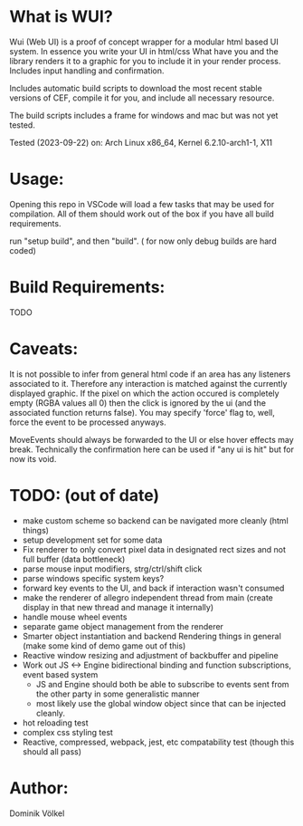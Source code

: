 # What is WUI?

Wui (Web UI) is a proof of concept wrapper for a modular html based UI system. In essence you write your UI in html/css What have you and the library renders it to a graphic for you to include it in your render process.
Includes input handling and confirmation.

Includes automatic build scripts to download the most recent stable versions of CEF, compile it for you, and include all necessary resource.

The build scripts includes a frame for windows and mac but was not yet tested.

Tested (2023-09-22) on:
Arch Linux x86_64, Kernel 6.2.10-arch1-1, X11

# Usage:

Opening this repo in VSCode will load a few tasks that may be used for compilation. All of them should work out of the box if you have all build requirements.

run "setup build", and then "build". ( for now only debug builds are hard coded)

# Build Requirements:

TODO

# Caveats:

It is not possible to infer from general html code if an area has any listeners associated to it. Therefore any interaction is matched against the currently displayed graphic. If the pixel on which the action occured is completely empty (RGBA values all 0) then the click is ignored by the ui (and the associated function returns false).
You may specify 'force' flag to, well, force the event to be processed anyways.

MoveEvents should always be forwarded to the UI or else hover effects may break. Technically the confirmation here can be used if "any ui is hit" but for now its void.

# TODO: (out of date)

- make custom scheme so backend can be navigated more cleanly (html things)
- setup development set for some data
- Fix renderer to only convert pixel data in designated rect sizes and not full buffer (data bottleneck)
- parse mouse input modifiers, strg/ctrl/shift click
- parse windows specific system keys?
- forward key events to the UI, and back if interaction wasn't consumed
- make the renderer of allegro independent thread from main (create display in that new thread and manage it internally)
- handle mouse wheel events
- separate game object management from the renderer
- Smarter object instantiation and backend Rendering things in general (make some kind of demo game out of this)
- Reactive window resizing and adjustment of backbuffer and pipeline
- Work out JS <-> Engine bidirectional binding and function subscriptions, event based system
  - JS and Engine should both be able to subscribe to events sent from the other party in some generalistic manner
  - most likely use the global window object since that can be injected cleanly.
- hot reloading test
- complex css styling test
- Reactive, compressed, webpack, jest, etc compatability test (though this should all pass)

# Author:

Dominik Völkel
